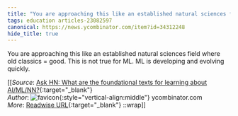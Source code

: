 ```yaml
---
title: "You are approaching this like an established natural sciences field ..."
tags: education articles-23082597
canonical: https://news.ycombinator.com/item?id=34312248
hide_title: true
---
```


You are approaching this like an established natural sciences field where old classics = good. This is not true for ML. ML is developing and evolving quickly.


[[_Source_: [Ask HN: What are the foundational texts for learning about AI/ML/NN?](https://news.ycombinator.com/item?id=34312248){:target="_blank"}<br>
_Author_: ![favicon](https://s2.googleusercontent.com/s2/favicons?domain=news.ycombinator.com){:style="vertical-align:middle"} ycombinator.com<br>
_More_: [Readwise URL](https://readwise.io/open/452980061){:target="_blank"}
::wrap]]